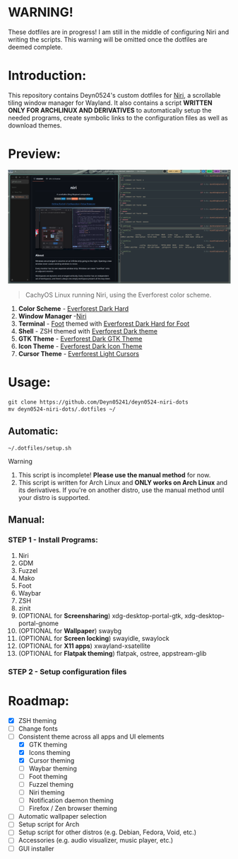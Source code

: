 # WARNING!
These dotfiles are in progress! I am still in the middle of configuring Niri and writing the scripts. This warning will be omitted once the dotfiles are deemed complete.

# Introduction:
This repository contains Deyn0524's custom dotfiles for [Niri](https://github.com/YaLTeR/niri), a scrollable tiling window manager for Wayland. It also contains a script **WRITTEN ONLY FOR ARCHLINUX AND DERIVATIVES** to automatically setup the needed programs, create symbolic links to the configuration files as well as download themes.

# Preview:
![Preview of the dotfiles in action.](preview.png)
>CachyOS Linux running Niri, using the Everforest color scheme.
1. **Color Scheme** - [Everforest Dark Hard](https://github.com/sainnhe/everforest)
2. **Window Manager** -[Niri](https://github.com/YaLTeR/niri)
3. **Terminal** - [Foot](https://codeberg.org/dnkl/foot) themed with [Everforest Dark Hard for Foot](https://gist.github.com/jakesco/c9b11f362f4ae0251ba2ca99a4e1e005)
4. **Shell** - ZSH themed with [Everforest Dark theme](https://github.com/sainnhe/dotfiles/tree/master/.zsh-theme)
5. **GTK Theme** - [Everforest Dark GTK Theme](https://github.com/Fausto-Korpsvart/Everforest-GTK-Theme)
6. **Icon Theme** - [Everforest Dark Icon Theme](https://github.com/Fausto-Korpsvart/Everforest-GTK-Theme)
7. **Cursor Theme** - [Everforest Light Cursors](https://github.com/talwat/everforest-cursors)

# Usage:
```
git clone https://github.com/Deyn05241/deyn0524-niri-dots
mv deyn0524-niri-dots/.dotfiles ~/
```
## Automatic:
```
~/.dotfiles/setup.sh
```

> [!WARNING]
> 1. This script is incomplete! **Please use the manual method** for now.
> 2. This script is written for Arch Linux and **ONLY works on Arch Linux** and its derivatives. If you're on another distro, use the manual method until your distro is supported.
## Manual:
### STEP 1 - Install Programs:
1. Niri
2. GDM
3. Fuzzel
4. Mako
5. Foot
6. Waybar
7. ZSH
8. zinit
9. (OPTIONAL for **Screensharing**) xdg-desktop-portal-gtk, xdg-desktop-portal-gnome
10. (OPTIONAL for **Wallpaper**) swaybg
11. (OPTIONAL for **Screen locking**) swayidle, swaylock
12. (OPTIONAL for **X11 apps**) xwayland-xsatellite
13. (OPTIONAL for **Flatpak theming**) flatpak, ostree, appstream-glib
### STEP 2 - Setup configuration files

# Roadmap:
- [x] ZSH theming
- [ ] Change fonts
- [ ] Consistent theme across all apps and UI elements
	- [x] GTK theming
	- [x] Icons theming
	- [x] Cursor theming
	- [ ] Waybar theming
	- [ ] Foot theming
	- [ ] Fuzzel theming
	- [ ] Niri theming
	- [ ] Notification daemon theming
	- [ ] Firefox / Zen browser theming
- [ ] Automatic wallpaper selection
- [ ] Setup script for Arch
- [ ] Setup script for other distros (e.g. Debian, Fedora, Void, etc.)
- [ ] Accessories (e.g. audio visualizer, music player, etc.)
- [ ] GUI installer
